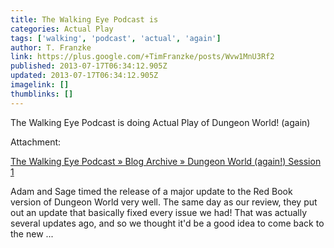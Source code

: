 ```yaml
---
title: The Walking Eye Podcast is
categories: Actual Play
tags: ['walking', 'podcast', 'actual', 'again']
author: T. Franzke
link: https://plus.google.com/+TimFranzke/posts/Wvw1MnU3Rf2
published: 2013-07-17T06:34:12.905Z
updated: 2013-07-17T06:34:12.905Z
imagelink: []
thumblinks: []
---
```


The Walking Eye Podcast is doing Actual Play of Dungeon World! (again)


Attachment:

<a href='http://www.thewalkingeye.com/?p=2135'>The Walking Eye Podcast  » Blog Archive   » Dungeon World (again!) Session 1</a>


Adam and Sage timed the release of a major update to the Red Book version of Dungeon World very well. The same day as our review, they put out an update that basically fixed every issue we had! That was actually several updates ago, and so we thought it'd be a good idea to come back to the new ...
